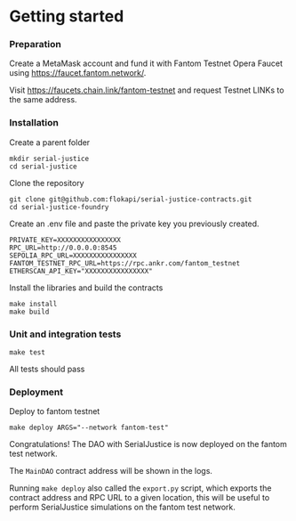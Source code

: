 



# Getting started

### Preparation

Create a MetaMask account and fund it with Fantom Testnet Opera Faucet using https://faucet.fantom.network/.



Visit https://faucets.chain.link/fantom-testnet and request Testnet LINKs to the same address.



### Installation

Create a parent folder

````
mkdir serial-justice
cd serial-justice
````



Clone the repository

````
git clone git@github.com:flokapi/serial-justice-contracts.git
cd serial-justice-foundry
````



Create an .env file and paste the private key you previously created.

````
PRIVATE_KEY=XXXXXXXXXXXXXXXX
RPC_URL=http://0.0.0.0:8545
SEPOLIA_RPC_URL=XXXXXXXXXXXXXXXX
FANTOM_TESTNET_RPC_URL=https://rpc.ankr.com/fantom_testnet
ETHERSCAN_API_KEY="XXXXXXXXXXXXXXXX"
````



Install the libraries and build the contracts

````
make install
make build
````



### Unit and integration tests

````
make test
````

All tests should pass



### Deployment

Deploy to fantom testnet

````
make deploy ARGS="--network fantom-test"
````

Congratulations! The DAO with SerialJustice is now deployed on the fantom test network.

The `MainDAO` contract address will be shown in the logs.

Running `make deploy` also called the `export.py` script, which exports the contract address and RPC URL to a given location, this will be useful to perform SerialJustice simulations on the fantom test network.
